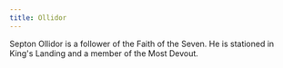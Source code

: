 ```yaml
---
title: Ollidor
---
```


Septon Ollidor is a follower of the Faith of the Seven. He is stationed in King's Landing and a member of the Most Devout.


